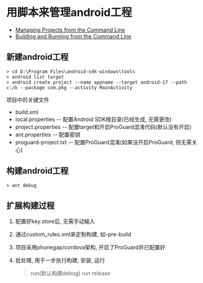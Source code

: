 用脚本来管理android工程
======================
* [Managing Projects from the Command Line](http://developer.android.com/tools/projects/projects-cmdline.html)
* [Building and Running from the Command Line](http://developer.android.com/tools/building/building-cmdline.html)


新建android工程
----------------------
    > cd D:\Program Files\android-sdk-windows\tools
    > android list target
    > android create project --name appname --target android-17 --path c:/b --package com.pkg --activity MainActivity

项目中的关键文件

* build.xml
* local.properties        -- 配置Android SDK根目录(已经生成, 无需更改)
* project.properties      -- 配置target和开启ProGuard混淆代码(默认没有开启)
* ant.properties          -- 配置密钥
* proguard-project.txt    -- 配置ProGuard混淆(如果没开启ProGuard, 则无需关心)


构建android工程
----------------------
    > ant debug


扩展构建过程
----------------------
1. 配置好key.store后, 无需手动输入
2. 通过custom_rules.xml来定制构建, 如-pre-build
3. 项目采用phonegap/cordova架构, 开启了ProGuard并已配置好
4. 批处理, 用于一步执行构建, 安装, 运行


    > run(默认构建debug)
    > run release